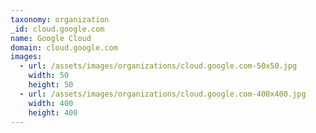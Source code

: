 ```yaml
---
taxonomy: organization
_id: cloud.google.com
name: Google Cloud
domain: cloud.google.com
images:
  - url: /assets/images/organizations/cloud.google.com-50x50.jpg
    width: 50
    height: 50
  - url: /assets/images/organizations/cloud.google.com-400x400.jpg
    width: 400
    height: 400
---
```

